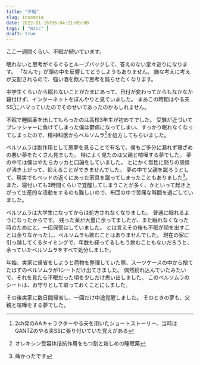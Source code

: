 ```yaml
---
title: "不眠"
slug: insomnia
date: 2022-01-16T06:04:21+09:00
tags: [ "misc" ]
draft: true
---
```


ここ一週間くらい、不眠が続いています。

眠れないと思考がぐるぐるとループバックして、答えのない堂々巡りになります。
「なんで」が頭の中を反響してどうしようもありません。
嫌な考えに考えが支配されるので、強い酒を飲んで思考を鈍らせたくなります。

中学生くらいから眠れないことがたまにあって、日付が変わってからもなかなか寝付けず、インターネットをぼんやりと見ていました。
まあこの時期はやる夫SS[^yaruo-ss]にハマっていたのでそのせいであったのかもしれません。

不眠で睡眠薬を出してもらったのは高校3年生が初めてでした。
受験が近づいてプレッシャーに負けてしまった僕は鬱病になってしまい、すっかり眠れなくなってしまったので、精神科医からベルソムラ[^suvorexant]を処方してもらいました。

ベルソムラは副作用として悪夢を見ることで有名で、僕もご多分に漏れず寝ざめの悪い夢をたくさん見ました。
特によく見たのは父親と喧嘩する夢でした。
夢の中では僕はやたらカッカと口論をしていました。
とにかく無性に怒りの感情が沸き上がって、抑えることができませんでした。
夢の中で父親を蹴ろうとして、現実でもベッドの近くにあった家具を蹴ってしまったこともありました[^itakatta]。
また、寝付いても3時間くらいで覚醒してしまうことが多く、かといって起き上がって生産的な活動をするのも難しいので、布団の中で苦痛な時間を過ごしていました。

ベルソムラは大学生になってからは処方されなくなりました。
普通に眠れるようになったからです。
残った薬が大量に余ってましたが、また眠れなくなった時のためにと、一応保管はしていました。
とは言えその後も不眠が顔を出すことは余りなかったし、ベルソムラも飲むことはありませんでした。
現在の家に引っ越してくるタイミングで、年数も経ってるしもう飲むこともないだろうと、余っていたベルソムラをすべて処分しました。

年始、実家に帰省をしようと荷物を整理していた際、スーツケースの中から捨てたはずのベルソムラが1シートだけ出てきました。
偶然紛れ込んでいたみたいで、それを見たら不眠だった頃を少しだけ思い出しました。
このベルソムラのシートは、お守りとして取っておくことにしました。

その後実家に数日間帰省し、一回だけ中途覚醒しました。
そのときの夢も、父親と喧嘩をする夢でした。

<!-- 注釈 -->
[^yaruo-ss]: 2ch発のAAキャラクターやる夫を用いたショートストーリー、当時はGANTZのやる夫SSに張り付いていた覚えがある
[^suvorexant]: オレキシン受容体拮抗作用をもつ割と新しめの睡眠薬
[^itakatta]: 痛かったです